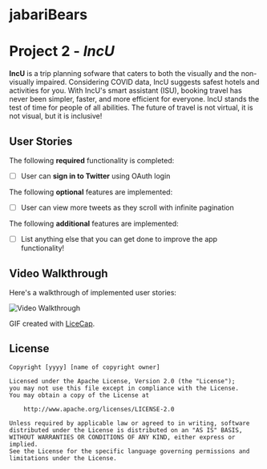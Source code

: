 # jabariBears

# Project 2 - *IncU*

**IncU** is a trip planning sofware that caters to both the visually and the non-visually impaired. Considering COVID data, IncU suggests safest hotels and activities for you. With IncU's smart assistant (ISU), booking travel has never been simpler, faster, and more efficient for everyone. IncU stands the test of time for people of all abilities. The future of travel is not virtual, it is not visual, but it is inclusive!

## User Stories

The following **required** functionality is completed:

- [ ] User can **sign in to Twitter** using OAuth login


The following **optional** features are implemented:

- [ ] User can view more tweets as they scroll with infinite pagination

The following **additional** features are implemented:

- [ ] List anything else that you can get done to improve the app functionality!

## Video Walkthrough

Here's a walkthrough of implemented user stories:

<img src='' title='Video Walkthrough' width='' alt='Video Walkthrough' />

GIF created with [LiceCap](http://www.cockos.com/licecap/).


## License

    Copyright [yyyy] [name of copyright owner]

    Licensed under the Apache License, Version 2.0 (the "License");
    you may not use this file except in compliance with the License.
    You may obtain a copy of the License at

        http://www.apache.org/licenses/LICENSE-2.0

    Unless required by applicable law or agreed to in writing, software
    distributed under the License is distributed on an "AS IS" BASIS,
    WITHOUT WARRANTIES OR CONDITIONS OF ANY KIND, either express or implied.
    See the License for the specific language governing permissions and
    limitations under the License.
